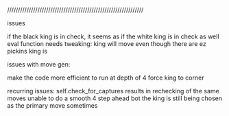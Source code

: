 ///////////////////////////////////////////////////////////////

issues 

if the black king is in check, it seems as if the white king is in check as well
eval function needs tweaking:
    king will move even though there are ez pickins
    king is




issues with move gen:

make the code more efficient to run at depth of 4
force king to corner


recurring issues:
self.check_for_captures results in rechecking of the same moves
unable to do a smooth 4 step ahead bot
the king is still being chosen as the primary move sometimes